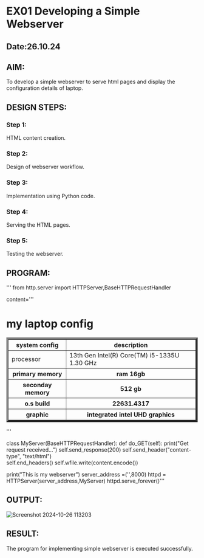 # EX01 Developing a Simple Webserver
## Date:26.10.24

## AIM:
To develop a simple webserver to serve html pages and display the configuration details of laptop.

## DESIGN STEPS:
### Step 1: 
HTML content creation.

### Step 2:
Design of webserver workflow.

### Step 3:
Implementation using Python code.

### Step 4:
Serving the HTML pages.

### Step 5:
Testing the webserver.

## PROGRAM:
'''
from http.server import HTTPServer,BaseHTTPRequestHandler

content='''
<!doctype html>
<html>
<head>
    <title>My Web Server</title>
    </head>
    <body>
        <h1>my laptop config</h1>
        <table border="5" cellspacing="10" cellpadding="5">
            <tr>
                <th>system config</th>
                <th> description</th>
            </tr>
            <tr>
                <td>processor</td>
                <td>13th Gen Intel(R) Core(TM) i5-1335U   1.30 GHz</td>
            </tr>
            <tr>
                <th>primary memory</th>
                <th>ram 16gb</th>
            </tr>
            <tr>
                <th>seconday memory</th>
                <th>512 gb</th>
            </tr>
            <tr>
                <th>o.s build </th>
                <th>22631.4317</th>
            </tr>
            <tr>
                <th>graphic</th>
                <th>integrated intel UHD graphics</th>
            </tr>
            </table>
            </body>
            </html>
'''

class MyServer(BaseHTTPRequestHandler):
    def do_GET(self):
        print("Get request received...")
        self.send_response(200) 
        self.send_header("content-type", "text/html")       
        self.end_headers()
        self.wfile.write(content.encode())

print("This is my webserver") 
server_address =('',8000)
httpd = HTTPServer(server_address,MyServer)
httpd.serve_forever()'''

## OUTPUT:
![Screenshot 2024-10-26 113203](https://github.com/user-attachments/assets/6d30e80a-a697-4449-aed8-7b4b620d1a58)



## RESULT:
The program for implementing simple webserver is executed successfully.
